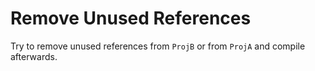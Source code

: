 # Remove Unused References

Try to remove unused references from `ProjB` or from `ProjA` and compile afterwards.